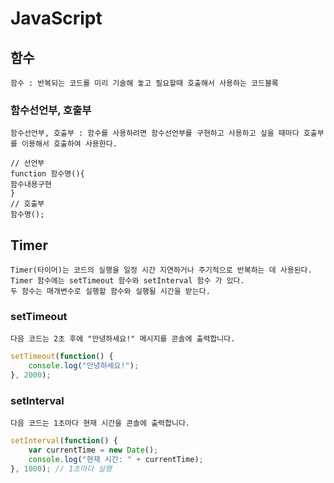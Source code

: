 # JavaScript
## 함수
```
함수 : 반복되는 코드를 미리 기술해 놓고 필요할때 호출해서 사용하는 코드블록
```
### 함수선언부, 호출부
```
함수선언부, 호출부 : 함수를 사용하려면 함수선언부를 구현하고 사용하고 싶을 때마다 호출부를 이용해서 호출하여 사용한다.
```
```
// 선언부
function 함수명(){
함수내용구현
}
// 호출부
함수명();
```
## Timer
```
Timer(타이머)는 코드의 실행을 일정 시간 지연하거나 주기적으로 반복하는 데 사용된다.
Timer 함수에는 setTimeout 함수와 setInterval 함수 가 있다. 
두 함수는 매개변수로 실행할 함수와 실행될 시간을 받는다.
```
### setTimeout
```
다음 코드는 2초 후에 "안녕하세요!" 메시지를 콘솔에 출력합니다.
```
```javascript
setTimeout(function() {
    console.log("안녕하세요!");
}, 2000);
```
### setInterval
```
다음 코드는 1초마다 현재 시간을 콘솔에 출력합니다.
```
```javascript
setInterval(function() {
    var currentTime = new Date();
    console.log("현재 시간: " + currentTime);
}, 1000); // 1초마다 실행
```
